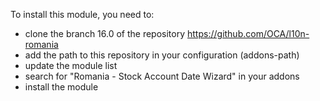 To install this module, you need to:

- clone the branch 16.0 of the repository
  <https://github.com/OCA/l10n-romania>
- add the path to this repository in your configuration (addons-path)
- update the module list
- search for "Romania - Stock Account Date Wizard" in your addons
- install the module
